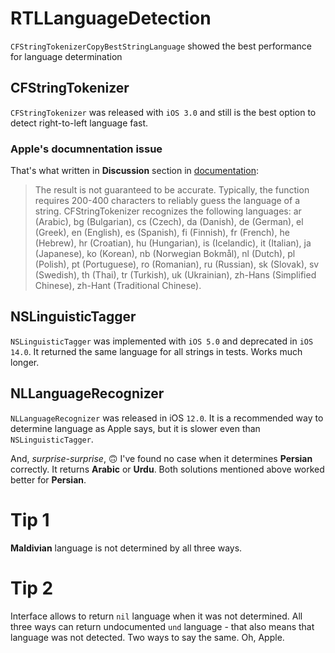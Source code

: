 # RTLLanguageDetection
`CFStringTokenizerCopyBestStringLanguage` showed the best performance for language determination

## CFStringTokenizer

`CFStringTokenizer` was released with `iOS 3.0` and still is the best option to detect right-to-left language fast.

### Apple's documnentation issue

That's what written in **Discussion** section in [documentation](https://developer.apple.com/documentation/corefoundation/1542136-cfstringtokenizercopybeststringl):

> The result is not guaranteed to be accurate. Typically, the function requires 200-400 characters to reliably guess the language of a string.
> CFStringTokenizer recognizes the following languages:
> ar (Arabic), bg (Bulgarian), cs (Czech), da (Danish), de (German), el (Greek), en (English), es (Spanish), fi (Finnish), fr (French), he (Hebrew), hr (Croatian), hu (Hungarian), is (Icelandic), it (Italian), ja (Japanese), ko (Korean), nb (Norwegian Bokmål), nl (Dutch), pl (Polish), pt (Portuguese), ro (Romanian), ru (Russian), sk (Slovak), sv (Swedish), th (Thai), tr (Turkish), uk (Ukrainian), zh-Hans (Simplified Chinese), zh-Hant (Traditional Chinese).

## NSLinguisticTagger

`NSLinguisticTagger` was implemented with `iOS 5.0` and deprecated in `iOS 14.0`. It returned the same language for all strings in tests.
Works much longer.

## NLLanguageRecognizer

`NLLanguageRecognizer` was released in iOS `12.0`. It is a recommended way to determine language as Apple says, but it is slower even than `NSLinguisticTagger`.

And, *surprise-surprise*, 🙃 I've found no case when it determines **Persian** correctly. It returns **Arabic** or **Urdu**. Both solutions mentioned above worked better for **Persian**.

# Tip 1
**Maldivian** language is not determined by all three ways.

# Tip 2
Interface allows to return `nil` language when it was not determined.
All three ways can return undocumented `und` language - that also means that language was not detected. Two ways to say the same. Oh, Apple.
